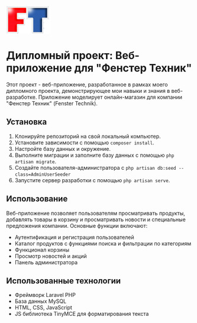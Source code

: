  ![Лого](https://github.com/NikBu/diplom9v/blob/main/public/images/logo_mini.png?raw=true)
# Дипломный проект: Веб-приложение для "Фенстер Техник"

Этот проект - веб-приложение, разработанное в рамках моего дипломного проекта, демонстрирующее мои навыки и знания в веб-разработке. Приложение моделирует онлайн-магазин для компании "Фенстер Техник" (Fenster Technik).

## Установка

1. Клонируйте репозиторий на свой локальный компьютер.
2. Установите зависимости с помощью `composer install`.
3. Настройте базу данных и окружение.
4. Выполните миграции и заполните базу данных с помощью `php artisan migrate`.
5. Создайте пользователя-администратора с `php artisan db:seed --class=AdminUserSeeder`
6. Запустите сервер разработки с помощью `php artisan serve`.

## Использование

Веб-приложение позволяет пользователям просматривать продукты, добавлять товары в корзину и просматривать новости и специальные предложения компании. Основные функции включают:
- Аутентификация и регистрация пользователей
- Каталог продуктов с функциями поиска и фильтрации по категориям
- Функционал корзины
- Просмотр новостей и акций
- Панель администратора

## Использованные технологии

- Фреймворк Laravel PHP
- База данных MySQL
- HTML, CSS, JavaScript
- JS библиотека TinyMCE для форматирования текста

